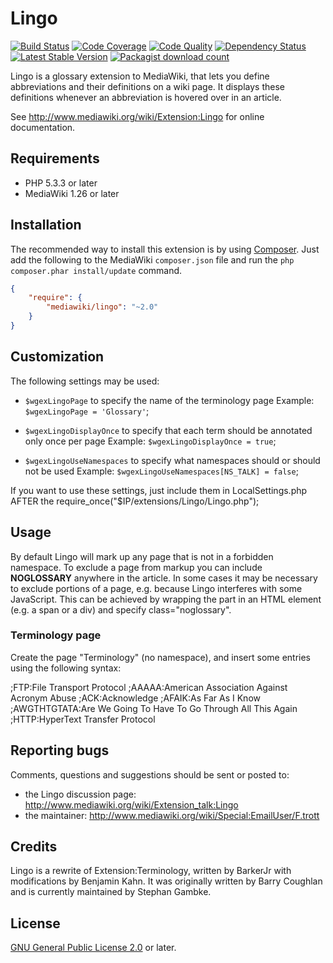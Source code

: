 # Lingo
[![Build Status](https://travis-ci.org/wikimedia/mediawiki-extensions-Lingo.svg?branch=master)](https://travis-ci.org/wikimedia/mediawiki-extensions-Lingo)
[![Code Coverage](https://scrutinizer-ci.com/g/wikimedia/mediawiki-extensions-Lingo/badges/coverage.png?b=master)](https://scrutinizer-ci.com/g/wikimedia/mediawiki-extensions-Lingo/?branch=master)
[![Code Quality](https://scrutinizer-ci.com/g/wikimedia/mediawiki-extensions-Lingo/badges/quality-score.png?b=master)](https://scrutinizer-ci.com/g/wikimedia/mediawiki-extensions-Lingo/?branch=master)
[![Dependency Status](https://www.versioneye.com/php/mediawiki:lingo/badge.png)](https://www.versioneye.com/php/mediawiki:lingo)
[![Latest Stable Version](https://poser.pugx.org/mediawiki/lingo/version.png)](https://packagist.org/packages/mediawiki/lingo)
[![Packagist download count](https://poser.pugx.org/mediawiki/lingo/d/total.png)](https://packagist.org/packages/mediawiki/lingo)

Lingo is a glossary extension to MediaWiki, that lets you define abbreviations
and their definitions on a wiki page. It displays these definitions whenever an
abbreviation is hovered over in an article.

See http://www.mediawiki.org/wiki/Extension:Lingo for online documentation.

## Requirements

- PHP 5.3.3 or later
- MediaWiki 1.26 or later

## Installation

The recommended way to install this extension is by using [Composer][composer]. Just add the following to the MediaWiki `composer.json` file and run the `php composer.phar install/update` command.

```json
{
	"require": {
		"mediawiki/lingo": "~2.0"
	}
}
```

## Customization

The following settings may be used:

* `$wgexLingoPage` to specify the name of the terminology page
  Example: `$wgexLingoPage = 'Glossary'`;

* `$wgexLingoDisplayOnce` to specify that each term should be annotated only once
  per page
  Example: `$wgexLingoDisplayOnce = true`;

* `$wgexLingoUseNamespaces` to specify what namespaces should or should not be used
  Example: `$wgexLingoUseNamespaces[NS_TALK] = false`;

If you want to use these settings, just include them in LocalSettings.php AFTER
the require_once("$IP/extensions/Lingo/Lingo.php");


## Usage

By default Lingo will mark up any page that is not in a forbidden namespace. To
exclude a page from markup you can include __NOGLOSSARY__ anywhere in the
article. In some cases it may be necessary to exclude portions of a page, e.g.
because Lingo interferes with some JavaScript. This can be achieved by wrapping
the part in an HTML element (e.g. a span or a div) and specify class="noglossary".

### Terminology page

Create the page "Terminology" (no namespace), and insert some entries using
the following syntax:

;FTP:File Transport Protocol
;AAAAA:American Association Against Acronym Abuse
;ACK:Acknowledge
;AFAIK:As Far As I Know
;AWGTHTGTATA:Are We Going To Have To Go Through All This Again
;HTTP:HyperText Transfer Protocol

## Reporting bugs

Comments, questions and suggestions should be sent or posted to:
* the Lingo discussion page: http://www.mediawiki.org/wiki/Extension_talk:Lingo
* the maintainer: http://www.mediawiki.org/wiki/Special:EmailUser/F.trott

## Credits

Lingo is a rewrite of Extension:Terminology, written by BarkerJr with
modifications by Benjamin Kahn. It was originally written by Barry Coughlan and
is currently maintained by Stephan Gambke.

## License

[GNU General Public License 2.0][license] or later.

[composer]: https://getcomposer.org/
[license]: https://www.gnu.org/copyleft/gpl.html
